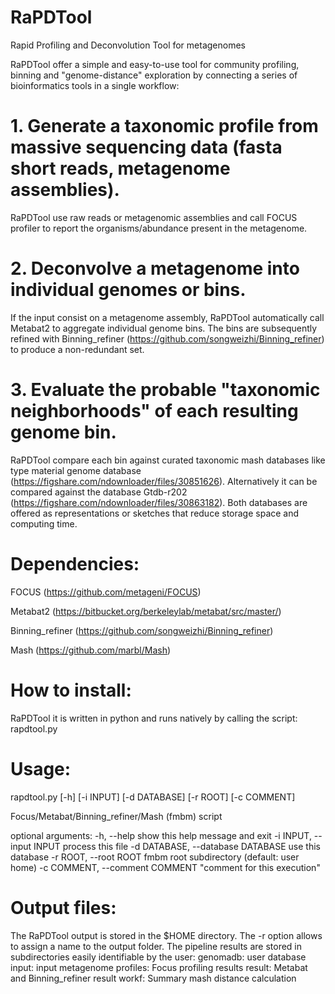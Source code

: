 # RaPDTool
Rapid Profiling and Deconvolution Tool for metagenomes

RaPDTool offer a simple and easy-to-use tool for community profiling, binning and "genome-distance" exploration by connecting a series of bioinformatics tools in a single workflow:

# 1. Generate a taxonomic profile from massive sequencing data (fasta short reads, metagenome assemblies).
RaPDTool use raw reads or metagenomic assemblies and call FOCUS profiler to report the organisms/abundance present in the metagenome.


# 2. Deconvolve a metagenome into individual genomes or bins.
If the input consist on a metagenome assembly, RaPDTool automatically call Metabat2  to aggregate individual genome bins. The bins are subsequently refined with Binning_refiner
(https://github.com/songweizhi/Binning_refiner) to produce a non-redundant set.

# 3. Evaluate the probable "taxonomic neighborhoods" of each resulting genome bin.
RaPDTool compare each bin against curated taxonomic mash databases like type material genome database (https://figshare.com/ndownloader/files/30851626). Alternatively it can be compared against the database Gtdb-r202 (https://figshare.com/ndownloader/files/30863182). Both databases are offered as representations or sketches that reduce
storage space and computing time.

# Dependencies:

FOCUS (https://github.com/metageni/FOCUS)

Metabat2 (https://bitbucket.org/berkeleylab/metabat/src/master/)

Binning_refiner (https://github.com/songweizhi/Binning_refiner)

Mash  (https://github.com/marbl/Mash)

# How to install:
RaPDTool it is written in python and runs natively by calling the script:
  rapdtool.py
  
# Usage: 
  rapdtool.py [-h] [-i INPUT] [-d DATABASE] [-r ROOT] [-c COMMENT]

  Focus/Metabat/Binning_refiner/Mash (fmbm) script

  optional arguments:
    -h, --help            show this help message and exit
    -i INPUT, --input INPUT
                        process this file
    -d DATABASE, --database DATABASE
                        use this database
    -r ROOT, --root ROOT  fmbm root subdirectory (default: user home)
    -c COMMENT, --comment COMMENT
                        "comment for this execution"
                        
# Output files:
The RaPDTool output is stored in the $HOME directory. The -r option allows to assign a name to the output folder.
The pipeline results are stored in subdirectories easily identifiable by the user: 
genomadb: user database 
input: input metagenome
profiles: Focus profiling results 
result: Metabat and Binning_refiner result
workf: Summary mash distance calculation
